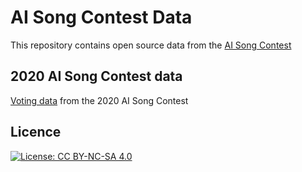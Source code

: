# AI Song Contest Data
This repository contains open source data from the [AI Song Contest](https://www.aisongcontest.com/)

## 2020 AI Song Contest data 
[Voting data](https://github.com/AI-Song-Contest/ai-song-contest-data/tree/main/2020) from the 2020 AI Song Contest


## Licence
[![License: CC BY-NC-SA 4.0](https://img.shields.io/badge/License-CC%20BY--NC--SA%204.0-lightgrey.svg)](https://creativecommons.org/licenses/by-nc-sa/4.0/)

